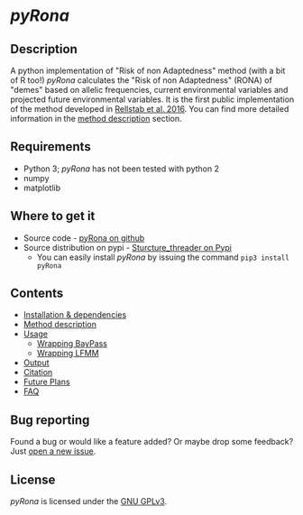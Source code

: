 # *pyRona*

## Description

A python implementation of "Risk of non Adaptedness" method (with a bit of R too!)
*pyRona* calculates the "Risk of non Adaptedness" (RONA) of "demes" based on allelic frequencies, current environmental variables and projected future environmental variables. It is the first public implementation of the method developed in [Rellstab et al. 2016](doi.wiley.com/10.1111/mec.13889). You can find more detailed information in the [method description](description.md) section.


## Requirements

 - Python 3; *pyRona* has not been tested with python 2
 - numpy
 - matplotlib


## Where to get it

* Source code - [pyRona on github](https://github.com/StuntsPT/pyRona)
* Source distribution on pypi - [Sturcture_threader on Pypi](https://pypi.python.org/pypi/pyRona/)
    * You can easily install *pyRona* by issuing the command `pip3 install pyRona`


## Contents

* [Installation & dependencies](install.md)
* [Method description](description.md)
* [Usage](usage.md)
  * [Wrapping BayPass](baypass.md)
  * [Wrapping LFMM](lfmm.md)
* [Output](output.md)
* [Citation](citation.md)
* [Future Plans](future.md)
* [FAQ](faq.md)


## Bug reporting

Found a bug or would like a feature added? Or maybe drop some feedback?
Just [open a new issue](https://github.com/StuntsPT/pyRona/issues/new).


## License

*pyRona* is licensed under the [GNU GPLv3](https://www.gnu.org/licenses/gpl-3.0-standalone.html).
